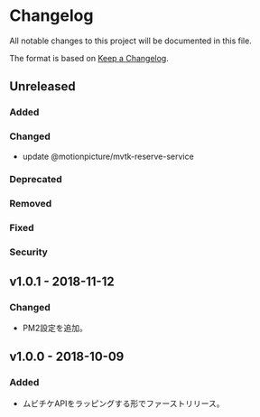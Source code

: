 # Changelog

All notable changes to this project will be documented in this file.

The format is based on [Keep a Changelog](http://keepachangelog.com/).

## Unreleased

### Added

### Changed

- update @motionpicture/mvtk-reserve-service

### Deprecated

### Removed

### Fixed

### Security

## v1.0.1 - 2018-11-12

### Changed

- PM2設定を追加。

## v1.0.0 - 2018-10-09

### Added

- ムビチケAPIをラッピングする形でファーストリリース。
